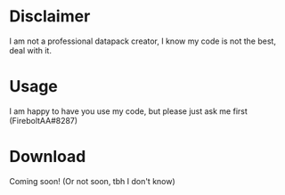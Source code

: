 # Disclaimer

I am not a professional datapack creator, I know my code is not the best, deal with it.

# Usage

I am happy to have you use my code, but please just ask me first (FireboltAA#8287)

# Download

Coming soon! (Or not soon, tbh I don't know)
